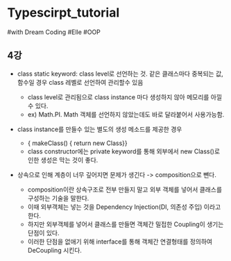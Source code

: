 # Typescirpt_tutorial
#with Dream Coding  #Elle  #OOP

## 4강
* class static keyword: class level로 선언하는 것. 같은 클래스마다 중복되는 값, 함수일 경우 class 레벨로 선언하여 관리할수 있음
	- class level로 관리됨으로 class instance 마다 생성하지 않아 메모리를 아낄수 있다.
	- ex) Math.PI. Math 객체를 선언하지 않았는데도 바로 달라붙어서 사용가능함.

* class instance를 만들수 있는 별도의 생성 메소드를 제공한 경우
	- { makeClass() { return new Class}} 
	- class constructor에는 private keyword를 통해 외부에서 new Class()로 인한 생성은 막는 것이 좋다.

* 상속으로 인해 계층이 너무 깊어지면 문제가 생긴다 -> composition으로 뺀다.
	- composition이란 상속구조로 전부 만들지 말고 외부 객체를 넣어서 클래스를 구성하는 기술을 말한다.
	- 이때 외부객체는 넣는 것을 Dependency Injection(DI, 의존성 주입) 이라고 한다.
	- 하지만 외부객체를 넣어서 클래스를 만들면 객체간 밀접한 Coupling이 생기는 단점이 있다.
	- 이러한 단점을 없애기 위해 interface를 통해 객체간 연결형태를 정의하여 DeCoupling 시킨다.
